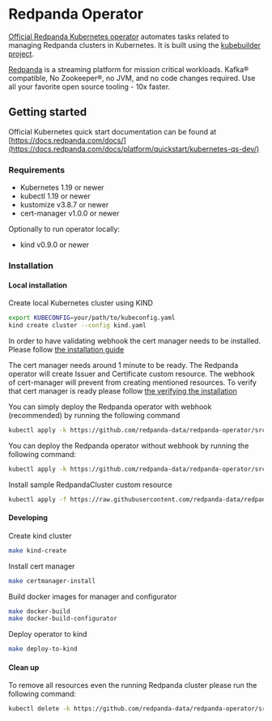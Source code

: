 # Redpanda Operator

[Official Redpanda Kubernetes operator](https://github.com/redpanda-data/redpanda/tree/dev/src/go/k8s)
automates tasks related to managing Redpanda clusters in Kubernetes. It is built using the
[kubebuilder project](https://github.com/kubernetes-sigs/kubebuilder).

[Redpanda](https://github.com/redpanda-data/redpanda) is a streaming platform for mission critical
workloads. Kafka® compatible, No Zookeeper®, no JVM, and no code changes required.
Use all your favorite open source tooling - 10x faster.

## Getting started

Official Kubernetes quick start documentation can be found at
[https://docs.redpanda.com/docs/](https://docs.redpanda.com/docs/platform/quickstart/kubernetes-qs-dev/)

### Requirements

* Kubernetes 1.19 or newer
* kubectl 1.19 or newer
* kustomize v3.8.7 or newer
* cert-manager v1.0.0 or newer

Optionally to run operator locally:

* kind v0.9.0 or newer

### Installation

#### Local installation

Create local Kubernetes cluster using KIND

```bash
export KUBECONFIG=your/path/to/kubeconfig.yaml
kind create cluster --config kind.yaml
```

In order to have validating webhook the cert manager needs to be
installed. Please follow 
[the installation guide](https://cert-manager.io/docs/installation/)

The cert manager needs around 1 minute to be ready. The Redpanda
operator will create Issuer and Certificate custom resource. The
webhook of cert-manager will prevent from creating mentioned
resources. To verify that cert manager is ready please follow
[the verifying the installation](https://cert-manager.io/docs/installation/kubernetes/#verifying-the-installation)

You can simply deploy the Redpanda operator with webhook (recommended) by running the following command

```bash
kubectl apply -k https://github.com/redpanda-data/redpanda-operator/src/go/k8s/config/default
```

You can deploy the Redpanda operator without webhook by running the following command:

```bash
kubectl apply -k https://github.com/redpanda-data/redpanda-operator/src/go/k8s/config/without-webhook
```

Install sample RedpandaCluster custom resource

```bash
kubectl apply -f https://raw.githubusercontent.com/redpanda-data/redpanda/dev/src/go/k8s/config/samples/one_node_cluster.yaml
```

#### Developing


Create kind cluster

```bash
make kind-create
```

Install cert manager

```bash
make certmanager-install
```

Build docker images for manager and configurator

```bash
make docker-build
make docker-build-configurator
```

Deploy operator to kind

```bash
make deploy-to-kind
```

#### Clean up

To remove all resources even the running Redpanda cluster
please run the following command:

```bash
kubectl delete -k https://github.com/redpanda-data/redpanda-operator/src/go/k8s/config/default
```
